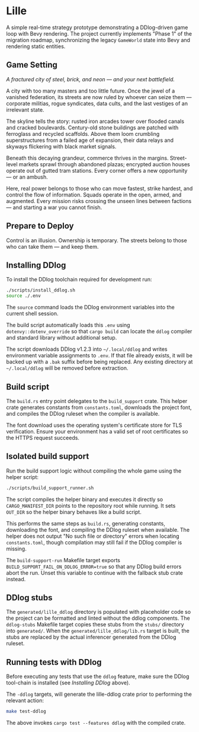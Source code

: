 # Lille

A simple real-time strategy prototype demonstrating a DDlog-driven game loop
with Bevy rendering. The project currently implements "Phase 1" of the migration
roadmap, synchronizing the legacy `GameWorld` state into Bevy and rendering
static entities.

## Game Setting

*A fractured city of steel, brick, and neon — and your next battlefield.*

A city with too many masters and too little future. Once the jewel of a vanished
federation, its streets are now ruled by whoever can seize them — corporate
militias, rogue syndicates, data cults, and the last vestiges of an irrelevant
state.

The skyline tells the story: rusted iron arcades tower over flooded canals and
cracked boulevards. Century-old stone buildings are patched with ferroglass and
recycled scaffolds. Above them loom crumbling superstructures from a failed age
of expansion, their data relays and skyways flickering with black market
signals.

Beneath this decaying grandeur, commerce thrives in the margins. Street-level
markets sprawl through abandoned plazas; encrypted auction houses operate out of
gutted tram stations. Every corner offers a new opportunity — or an ambush.

Here, real power belongs to those who can move fastest, strike hardest, and
control the flow of information. Squads operate in the open, armed, and
augmented. Every mission risks crossing the unseen lines between factions — and
starting a war you cannot finish.

## Prepare to Deploy

Control is an illusion. Ownership is temporary. The streets belong to those who
can take them — and keep them.

## Installing DDlog

To install the DDlog toolchain required for development run:

```bash
./scripts/install_ddlog.sh
source ./.env
```

The `source` command loads the DDlog environment variables into the current
shell session.

The build script automatically loads this `.env` using
`dotenvy::dotenv_override` so that `cargo build` can locate the `ddlog` compiler
and standard library without additional setup.

The script downloads DDlog v1.2.3 into `~/.local/ddlog` and writes environment
variable assignments to `.env`. If that file already exists, it will be backed
up with a `.bak` suffix before being replaced. Any existing directory at
`~/.local/ddlog` will be removed before extraction.

## Build script

The `build.rs` entry point delegates to the `build_support` crate. This helper
crate generates constants from `constants.toml`, downloads the project font, and
compiles the DDlog ruleset when the compiler is available.

The font download uses the operating system's certificate store for TLS
verification. Ensure your environment has a valid set of root certificates so
the HTTPS request succeeds.

## Isolated build support

Run the build support logic without compiling the whole game using the helper
script:

```bash
./scripts/build_support_runner.sh
```

The script compiles the helper binary and executes it directly so
`CARGO_MANIFEST_DIR` points to the repository root while running. It sets
`OUT_DIR` so the helper binary behaves like a build script.

This performs the same steps as `build.rs`, generating constants, downloading
the font, and compiling the DDlog ruleset when available. The helper does not
output "No such file or directory" errors when locating `constants.toml`, though
compilation may still fail if the DDlog compiler is missing.

The `build-support-run` Makefile target exports
`BUILD_SUPPORT_FAIL_ON_DDLOG_ERROR=true` so that any DDlog build errors abort
the run. Unset this variable to continue with the fallback stub crate instead.

## DDlog stubs

The `generated/lille_ddlog` directory is populated with placeholder code so the
project can be formatted and linted without the ddlog components. The
`ddlog-stubs` Makefile target copies these stubs from the `stubs/` directory
into `generated/`. When the `generated/lille_ddlog/lib.rs` target is built, the
stubs are replaced by the actual inferencer generated from the DDlog ruleset.

## Running tests with DDlog

Before executing any tests that use the `ddlog` feature, make sure the DDlog
tool-chain is installed (see *Installing DDlog* above).

The `-ddlog` targets, will generate the lille-ddlog crate prior to performing
the relevant action:

```bash
make test-ddlog
```

The above invokes `cargo test --features ddlog` with the compiled crate.
